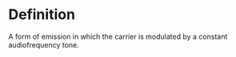 # Definition

A form of emission in which the carrier is modulated by a constant
audiofrequency tone.
